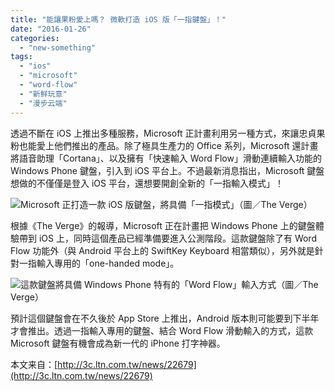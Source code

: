 ```yaml
---
title: "能讓果粉愛上嗎？ 微軟打造 iOS 版「一指鍵盤」！"
date: "2016-01-26"
categories: 
  - "new-something"
tags: 
  - "ios"
  - "microsoft"
  - "word-flow"
  - "新鲜玩意"
  - "漫步云端"
---
```


透過不斷在 iOS 上推出多種服務，Microsoft 正計畫利用另一種方式，來讓忠貞果粉也能愛上他們推出的產品。除了極具生產力的 Office 系列，Microsoft 還計畫將語音助理「Cortana」、以及擁有「快速輸入 Word Flow」滑動連續輸入功能的 Windows Phone 鍵盤，引入到 iOS 平台上。不過最新消息指出，Microsoft 鍵盤想做的不僅僅是登入 iOS 平台，還想要開創全新的「一指輸入模式」！

![Microsoft 正打造一款 iOS 版鍵盤，將具備「一指模式」（圖／The Verge）](images/ioswordflow-22.0.0.jpg)

根據《The Verge》的報導，Microsoft 正在計畫把 Windows Phone 上的鍵盤體驗帶到 iOS 上，同時這個產品已經準備要進入公測階段。這款鍵盤除了有 Word Flow 功能外（與 Android 平台上的 SwiftKey Keyboard 相當類似），另外就是針對一指輸入專用的「one-handed mode」。

![這款鍵盤將具備 Windows Phone 特有的「Word Flow」輸入方式（圖／The Verge）](images/iOSWordFlow.jpg)

預計這個鍵盤會在不久後於 App Store 上推出，Android 版本則可能要到下半年才會推出。透過一指輸入專用的鍵盤、結合 Word Flow 滑動輸入的方式，這款 Microsoft 鍵盤有機會成為新一代的 iPhone 打字神器。

本文来自：[http://3c.ltn.com.tw/news/22679](http://3c.ltn.com.tw/news/22679)
